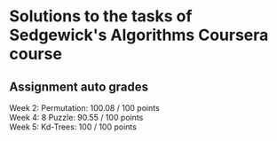 # Solutions to the tasks of Sedgewick's Algorithms Coursera course

## Assignment auto grades
Week 2: Permutation: 100.08 / 100 points<br/>
Week 4: 8 Puzzle: 90.55 / 100 points<br/>
Week 5: Kd-Trees: 100 / 100 points